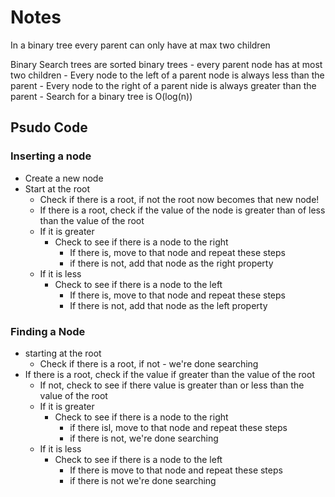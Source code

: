 # Notes

In a binary tree every parent can only have at max two children

Binary Search trees are sorted binary trees
    - every parent node has at most two children
    - Every node to the left of a parent node is always less than the parent
    - Every node to the right of a parent nide is always greater than the parent
    - Search for a binary tree is O(log(n))

## Psudo Code

### Inserting a node

- Create a new node
- Start at the root
  - Check if there is a root, if not the root now becomes that new node!
  - If there is a root, check if the value of the node is greater than of less than the value of the root
  - If it is greater
    - Check to see if there is a node to the right
      - If there is, move to that node and repeat these steps
      - if there is not, add that node as the right property
  - If it is less
    - Check to see if there is a node to the left
      - If there is, move to that node and repeat these steps
      - If there is not, add that node as the left property

### Finding a Node

- starting at the root
  - Check if there is a root, if not - we're done searching
- If there is a root, check if the value if greater than the value of the root
  - If not, check to see if there value is greater than or less than the value of the root
  - If it is greater
    - Check to see if there is a node to the right
      - if there isl, move to that node and repeat these steps
      - if there is not, we're done searching
  - If it is less
    - Check to see if there is a node to the left
      - If there is move to that node and repeat these steps
      - if there is not we're done searching
